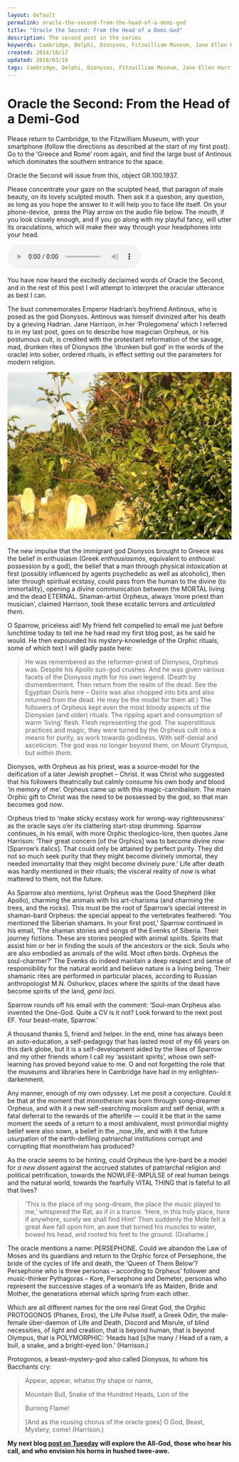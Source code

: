 ```yaml
---
layout: default
permalink: oracle-the-second-from-the-head-of-a-demi-god
title: "Oracle the Second: From the Head of a Demi-God"
description: The second post in the series
keywords: Cambridge, Delphi, Dionysos, Fitzwilliam Museum, Jane Ellen Harrison, music, oracle, Orpheus, shamanism
created: 2014/10/17
updated: 2018/03/19
tags: Cambridge, Delphi, Dionysos, Fitzwilliam Museum, Jane Ellen Harrison, music, oracle, Orpheus, shamanism
---
```


Oracle the Second: From the Head of a Demi-God
==============================================

Please return to Cambridge, to the Fitzwilliam Museum, with your smartphone (follow the directions as described at the 
start of my first post). Go to the ‘Greece and Rome’ room again, and find the large bust of Antinous which dominates the 
southern entrance to the space.

Oracle the Second will issue from this, object GR.100.1937.

Please concentrate your gaze on the sculpted head, that paragon of male beauty, on its lovely sculpted mouth. Then ask 
it a question, any question, as long as you hope the answer to it will help you to face life itself. On your phone-device, 
press the Play arrow on the audio file below. The mouth, if you look closely enough, and if you go along with my playful 
fancy, will utter its oraculations, which will make their way through your headphones into your head.

<audio controls="controls">
    <source type="audio/mpeg" src="uploads/2017/07/Two.mp3" />
     [uploads/2017/07/Two.mp3](uploads/2017/07/Two.mp3)
</audio>


You have now heard the excitedly declaimed words of Oracle the Second, and in the rest of this post I will attempt to 
interpret the oracular utterance as best I can.

The bust commemorates Emperor Hadrian’s boyfriend Antinous, who is posed as the god Dionysos. Antinous was himself 
divinized after his death by a grieving Hadrian. Jane Harrison, in her ‘Prolegomena’ which I referred to in my last post, 
goes on to describe how magician Orpheus, or his postumous cult, is credited with the protestant reformation of the savage, 
mad, drunken rites of Dionysos (the ‘drunken bull god’ in the words of the oracle) into sober, ordered rituals, in effect 
setting out the parameters for modern religion.

[![](uploads/2018/03/IMG_0554-1024x765.jpg)](uploads/2018/03/IMG_0554.jpg)

The new impulse that the immigrant god Dionysos brought to Greece was the belief in enthusiasm (Greek _enthousiasmós_, 
equivalent to _enthousí_: possession by a god), the belief that a man through physical intoxication at first (possibly 
influenced by agents psychedelic as well as alcoholic), then later through spiritual ecstasy, could pass from the human 
to the divine (to immortality), opening a divine communication between the MORTAL living and the dead ETERNAL. 
Shaman-artist Orpheus, always ‘more priest than musician’, claimed Harrison, took these ecstatic terrors and _articulated them_.

O Sparrow, priceless aid! My friend felt compelled to email me just before lunchtime today to tell me he had read my 
first blog post, as he said he would. He then expounded his mystery-knowledge of the Orphic rituals, some of which text 
I will gladly paste here:

> He was remembered as the reformer-priest of Dionysos, Orpheus was. Despite his Apollo sun-god crushes. And he was given 
various facets of the Dionysos myth for his own legend. (Death by dismemberment. Then return from the realm of the dead. 
See the Egyptian Osiris here – Osiris was also chopped into bits and also returned from the dead. He may be the model 
for them all.) The followers of Orpheus kept even the most bloody aspects of the Dionysian (and older) rituals. The ripping 
apart and consumption of warm ‘living’ flesh. Flesh representing the god. The superstitious practices and magic, they 
were turned by the Orpheus cult into a means for purity, as work towards godliness. With self-denial and asceticism. 
The god was no longer beyond them, on Mount Olympus, but _within them_.

Dionysos, with Orpheus as his priest, was a source-model for the deification of a later Jewish prophet – Christ. It was 
Christ who suggested that his followers theatrically but calmly consume his own body and blood ‘in memory of me’. Orpheus 
came up with this magic-cannibalism. The main Orphic gift to Christ was the need to be possessed by the god, so that man 
becomes god _now_.

Orpheus tried to ‘make sticky ecstasy work for wrong-way righteousness’ as the oracle says o’er its clattering start-stop 
drumming. Sparrow continues, in his email, with more Orphic theologico-lore, then quotes Jane Harrison: ‘Their great concern 
\[of the Orphics\] was to become divine _now_ \[Sparrow’s italics\]. That could only be attained by perfect purity. They 
did not so much seek purity that they might become divinely immortal, they needed immortality that they might become 
divinely pure.’ Life after death was hardly mentioned in their rituals; the visceral reality of _now_ is what mattered 
to them, not the future.

As Sparrow also mentions, lyrist Orpheus was the Good Shepherd (like Apollo), charming the animals with his art-charisma 
(and charming the trees, and the rocks). This must be the root of Sparrow’s special interest in shaman-bard Orpheus: 
the special appeal to the vertebrates feathered: ‘You mentioned the Siberian shamans. In your first post,’ Sparrow continued 
in his email, ‘The shaman stories and songs of the Evenks of Siberia. Their journey fictions. These are stories peopled 
with animal spirits. Spirits that assist him or her in finding the souls of the ancestors or the sick. Souls who are also 
embodied as animals of the wild. Most often birds. Orpheus the soul-charmer?’ The Evenks do indeed maintain a deep respect 
and sense of responsibility for the natural world and believe nature is a living being. Their shamanic rites are performed 
in particular places, according to Russian anthropologist M.N. Oshurkov, places where the spirits of the dead have become 
spirits of the land, _genii loci_.

Sparrow rounds off his email with the comment: ‘Soul-man Orpheus also invented the One-God. Quite a CV is it not? Look 
forward to the next post EF. Your beast-mate, Sparrow.’

A thousand thanks S, friend and helper. In the end, mine has always been an auto-education, a self-pedagogy that has lasted 
most of my 66 years on this dark globe, but it is a self-development aided by the likes of Sparrow and my other friends 
whom I call my ‘assistant spirits’, whose own self-learning has proved beyond value to me. O and not forgetting the role 
that the museums and libraries here in Cambridge have had in my enlighten-darkenment.

Any manner, enough of my own odyssey. Let me posit a conjecture. Could it be that at the moment that monotheism was born 
through song-dreamer Orpheus, and with it a new self-searching moralism and self denial, with a fatal deferral to the 
rewards of the afterlife — could it be that in the same moment the seeds of a return to a most ambivalent, most primordial 
mighty belief were also sown, a belief in the _now_life, and with it the future usurpation of the earth-defiling patriarchal 
institutions corrupt and corrupting that monotheism has produced?

As the oracle seems to be hinting, could Orpheus the lyre-bard be a model for _a new dissent_ against the accrued statutes 
of patriarchal religion and political petrification, towards the NOWLIFE-IMPULSE of real human beings and the natural world, 
towards the fearfully VITAL THING that is fateful to all that lives?

> ‘This is the place of my song-dream, the place the music played to me,’ whispered the Rat, as if in a trance. ‘Here, 
in this holy place, here if anywhere, surely we shall find Him!’ Then suddenly the Mole felt a great Awe fall upon him, 
an awe that turned his muscles to water, bowed his head, and rooted his feet to the ground. (Grahame.)

The oracle mentions a name: PERSEPHONE. Could we abandon the Law of Moses and its guardians and return to the Orphic 
force of Persephone, the bride of the cycles of life and death, the ‘Queen of Them Below’? Persephone who is three 
personas – according to Orpheus’ follower and music-thinker Pythagoras – Kore, Persephone and Demeter, personas who 
represent the successive stages of a woman’s life as Maiden, Bride and Mother, the generations eternal which spring from 
each other.

Which are all different names for the one real Great God, the Orphic PROTOGONOS (Phanes, Eros), the Life Pulse itself, 
a Greek Odin, the male-female über-daemon of Life and Death, Discord and Misrule, of blind necessities, of light and 
creation, that is beyond human, that is beyond Olympus, that is POLYMORPHIC: ‘Heads had \[s\]he many / Head of a ram, 
a bull, a snake, and a bright-eyed lion.’ (Harrison.)

Protogonos, a beast-mystery-god also called Dionysos, to whom his Bacchants cry:

> Appear, appear, whatso thy shape or name,
> 
> Mountain Bull, Snake of the Hundred Heads, Lion of the
> 
> Burning Flame!
> 
> \[And as the rousing chorus of the oracle goes\] O God, Beast, Mystery, come! (Harrison.)

__My next blog [post on Tuesday](oracle-the-third-from-the-head-of-the-great-god.) will explore the All-God, those who hear his call, and who envision his horns in hushed
 twee-awe.__